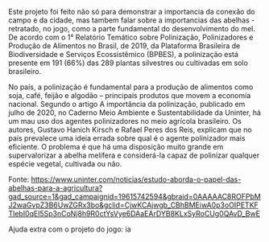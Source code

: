 Este projeto foi feito não só para demonstrar a importancia da conexão do campo e da cidade, mas tambem falar sobre a importancias das abelhas - retratado, no jogo, como a parte fundamental do desenvolvimento do mel. De acordo com o 1° Relatório Temático sobre Polinização, Polinizadores e Produção de Alimentos no Brasil, de 2019, da Plataforma Brasileira de Biodiversidade e Serviços Ecossistêmico (BPBES), a polinização está presente em 191 (66%) das 289 plantas silvestres ou cultivadas em solo brasileiro.

No país, a polinização é fundamental para a produção de alimentos como soja, café, feijão e algodão – principais produtos que movem a economia nacional.
Segundo o artigo A importância da polinização, publicado em julho de 2020, no Caderno Meio Ambiente e Sustentabilidade da Uninter, há um mau uso dos agentes polinizadores no meio agrícola brasileiro. Os autores, Gustavo Hanich Kirsch e Rafael Peres dos Reis, explicam que no país prevalece uma ideia errada sobre qual é o agente polinizador mais eficiente. 
O problema é que há uma disposição muito grande em supervalorizar a abelha melífera e considerá-la capaz de polinizar qualquer espécie vegetal, cultivada ou não.

Fonte: https://www.uninter.com/noticias/estudo-aborda-o-papel-das-abelhas-para-a-agricultura?gad_source=1&gad_campaignid=19615742594&gbraid=0AAAAAC8ROFPbMJ2waGvpZ3B6UwZGRx3bo&gclid=CjwKCAjwgb_CBhBMEiwA0p3oOIPETKFTlebI0qEl5Sp3nCoNj8h9R0ctYsVye6DAaEArDYB8KLxSyRoCUg0QAvD_BwE

Ajuda extra com o projeto do jogo: ia
